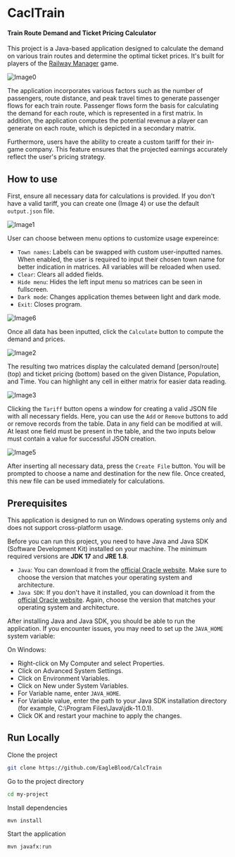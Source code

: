 # CaclTrain

#### Train Route Demand and Ticket Pricing Calculator
This project is a Java-based application designed to calculate the demand on various train routes and determine the optimal ticket prices. It's built for players of the [Railway Manager](https://sites.google.com/view/kolejowe-eg/strona-główna) game.

![Image0](src/main/resources/img/git/0.PNG)

The application incorporates various factors such as the number of passengers, route distance, and peak travel times to generate passenger flows for each train route. Passenger flows form the basis for calculating the demand for each route, which is represented in a first matrix. In addition, the application computes the potential revenue a player can generate on each route, which is depicted in a secondary matrix.

Furthermore, users have the ability to create a custom tariff for their in-game company. This feature ensures that the projected earnings accurately reflect the user's pricing strategy.

## How to use
First, ensure all necessary data for calculations is provided. If you don't have a valid tariff, you can create one (Image 4) or use the default `output.json` file.

![Image1](src/main/resources/img/git/1.PNG)

User can choose between menu options to customize usage expereince:
- `Town names`: Labels can be swapped with custom user-inputted names. When enabled, the user is required to input their chosen town name for better indication in matrices. All variables will be reloaded when used.
- `Clear`: Clears all added fields.
- `Hide menu`: Hides the left input menu so matrices can be seen in fullscreen.
- `Dark mode`: Changes application themes between light and dark mode.
- `Exit`: Closes program.

![Image6](src/main/resources/img/git/6.PNG)

Once all data has been inputted, click the `Calculate` button to compute the demand and prices.

![Image2](src/main/resources/img/git/2.PNG)

The resulting two matrices display the calculated demand [person/route] (top) and ticket pricing (bottom) based on the given Distance, Population, and Time. You can highlight any cell in either matrix for easier data reading.

![Image3](src/main/resources/img/git/3.PNG)

Clicking the `Tariff` button opens a window for creating a valid JSON file with all necessary fields. Here, you can use the `Add` or `Remove` buttons to add or remove records from the table. Data in any field can be modified at will. At least one field must be present in the table, and the two inputs below must contain a value for successful JSON creation.

![Image5](src/main/resources/img/git/5.PNG)

After inserting all necessary data, press the `Create File` button. You will be prompted to choose a name and destination for the new file. Once created, this new file can be used immediately for calculations.


## Prerequisites
This application is designed to run on Windows operating systems only and does not support cross-platform usage.

Before you can run this project, you need to have Java and Java SDK (Software Development Kit) installed on your machine. The minimum required versions are **JDK 17** and **JRE 1.8**.

* `Java`: You can download it from the [official Oracle website](https://www.oracle.com/java/technologies/javase-jdk11-downloads.html). Make sure to choose the version that matches your operating system and architecture.
* `Java SDK`: If you don't have it installed, you can download it from the [official Oracle website](https://www.oracle.com/java/technologies/javase-jdk11-downloads.html). Again, choose the version that matches your operating system and architecture.

After installing Java and Java SDK, you should be able to run the application. If you encounter issues, you may need to set up the `JAVA_HOME` system variable:

On Windows:

* Right-click on My Computer and select Properties.
* Click on Advanced System Settings.
* Click on Environment Variables.
* Click on New under System Variables.
* For Variable name, enter `JAVA_HOME`.
* For Variable value, enter the path to your Java SDK installation directory (for example, C:\Program Files\Java\jdk-11.0.1).
* Click OK and restart your machine to apply the changes.

## Run Locally
Clone the project

```bash
git clone https://github.com/EagleBlood/CalcTrain
```

Go to the project directory

```bash
cd my-project
```

Install dependencies

```bash
mvn install
```

Start the application

```bash
mvn javafx:run
```
